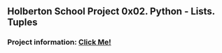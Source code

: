 ## Holberton School Project 0x02. Python - Lists. Tuples

### Project information: [Click Me!](https://intranet.hbtn.io/projects/1148)
